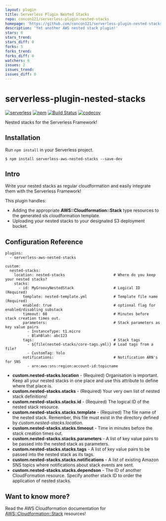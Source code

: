 ```yaml
---
layout: plugin
title: Serverless Plugin Nested Stacks
repo: concon121/serverless-plugin-nested-stacks
homepage: 'https://github.com/concon121/serverless-plugin-nested-stacks'
description: 'Yet another AWS nested stack plugin!'
stars: 6
stars_trend: 
stars_diff: 0
forks: 5
forks_trend: 
forks_diff: 0
watchers: 6
issues: 2
issues_trend: 
issues_diff: 0
---
```



# serverless-plugin-nested-stacks
[![serverless](http://public.serverless.com/badges/v3.svg)](http://www.serverless.com)
[![npm](https://img.shields.io/npm/v/serverless-aws-nested-stacks.svg)](https://www.npmjs.com/package/serverless-aws-nested-stacks)
[![Build Status](https://travis-ci.org/concon121/serverless-plugin-nested-stacks.svg?branch=master)](https://travis-ci.org/concon121/serverless-plugin-nested-stacks)
[![codecov](https://codecov.io/gh/concon121/serverless-plugin-nested-stacks/branch/master/graph/badge.svg)](https://codecov.io/gh/concon121/serverless-plugin-nested-stacks)


Nested stacks for the Serverless Framework!

## Installation
Run `npm install` in your Serverless project.

    $ npm install serverless-aws-nested-stacks --save-dev

## Intro

Write your nested stacks as regular cloudformation and easily integrate them with the Serverless Framework!  

This plugin handles:

* Adding the appropriate **AWS::Cloudformation::Stack** type resources to the generated sls cloudformation template.
* Uploading your nested stacks to your designated S3 deployment bucket.

## Configuration Reference

```
plugins:
  - serverless-aws-nested-stacks

custom:
  nested-stacks:
    location: nested-stacks                      # Where do you keep your nested stacks?
    stacks:
      - id: MyGroovyNestedStack                  # Logical ID (Required)
        template: nested-template.yml            # Template file name (Required)
        enabled: true                            # optional flag for enabled/disabling substack
        timeout: 60                              # Minutes before stack creation times out.
        parameters:                              # Stack parameters as key value pairs
          - InstanceType: t1.micro
          - BlahBlah: abc123
        tags:                                    # Stack tags
          - ${file(nested-stacks/core-tags.yml)} # Load tags from a file?
          - CustomTag: Yolo
        notifications:                           # Notification ARN's for SNS
          - arn:aws:sns:region:account-id:topicname

```
* **custom.nested-stacks.location** - (Required) Organisation is important.  Keep all your nested stacks in one place and use this attribute to define where that place is.
* **custom.nested-stacks.stacks** - (Required) Your very own list of nested stack definitions!
* **custom.nested-stacks.stacks.id** - (Required) The logical ID of the nested stack resource.
* **custom.nested-stacks.stacks.template** - (Required) The file name of the nested stack.  Remember, this file must exist in the directory defined by _custom.nested-stacks.location_.
* **custom.nested-stacks.stacks.timeout** - Time in minutes before the stack creation times out.
* **custom.nested-stacks.stacks.parameters** - A list of key value pairs to be passed into the nested stack as parameters.
* **custom.nested-stacks.stacks.tags** - A list of key value pairs to be passed into the nested stack as its tags.
* **custom.nested-stacks.stacks.notifications** - A list of existing Amazon SNS topics where notifications about stack events are sent.
* **custom.nested-stacks.stacks.dependson** - The ID of another CloudFormation resource. Specify another stack ID to order the application of nested stacks.

## Want to know more?

Read the AWS Cloudformation documentation for [AWS::Cloudformation::Stack](http://docs.aws.amazon.com/AWSCloudFormation/latest/UserGuide/aws-properties-stack.html) resources!
